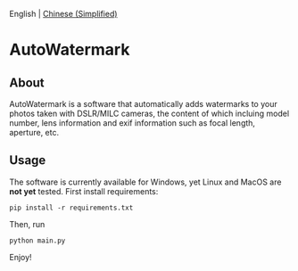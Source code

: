English | [Chinese (Simplified)](./README.sc.md)
# AutoWatermark
## About
AutoWatermark is a software that automatically adds watermarks to your photos taken with DSLR/MILC cameras, the content of which incluing model number, lens information and exif information such as focal length, aperture, etc.
## Usage
The software is currently available for Windows, yet Linux and MacOS are **not yet** tested.
First install requirements:
```
pip install -r requirements.txt
```
Then, run
```
python main.py
```
Enjoy!
